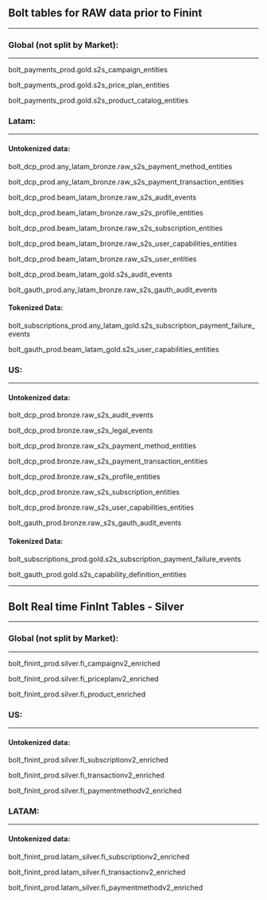 ## Bolt tables for RAW data prior to Finint
---
### Global (not split by Market):
---
bolt_payments_prod.gold.s2s_campaign_entities

bolt_payments_prod.gold.s2s_price_plan_entities

bolt_payments_prod.gold.s2s_product_catalog_entities

### Latam:
---
#### Untokenized data:

bolt_dcp_prod.any_latam_bronze.raw_s2s_payment_method_entities

bolt_dcp_prod.any_latam_bronze.raw_s2s_payment_transaction_entities

bolt_dcp_prod.beam_latam_bronze.raw_s2s_audit_events

bolt_dcp_prod.beam_latam_bronze.raw_s2s_profile_entities

bolt_dcp_prod.beam_latam_bronze.raw_s2s_subscription_entities

bolt_dcp_prod.beam_latam_bronze.raw_s2s_user_capabilities_entities

bolt_dcp_prod.beam_latam_bronze.raw_s2s_user_entities

bolt_dcp_prod.beam_latam_gold.s2s_audit_events

bolt_gauth_prod.any_latam_bronze.raw_s2s_gauth_audit_events

#### Tokenized Data:

bolt_subscriptions_prod.any_latam_gold.s2s_subscription_payment_failure_events

bolt_gauth_prod.beam_latam_gold.s2s_user_capabilities_entities


### US:
---
#### Untokenized data:

bolt_dcp_prod.bronze.raw_s2s_audit_events

bolt_dcp_prod.bronze.raw_s2s_legal_events

bolt_dcp_prod.bronze.raw_s2s_payment_method_entities

bolt_dcp_prod.bronze.raw_s2s_payment_transaction_entities

bolt_dcp_prod.bronze.raw_s2s_profile_entities

bolt_dcp_prod.bronze.raw_s2s_subscription_entities

bolt_dcp_prod.bronze.raw_s2s_user_capabilities_entities

bolt_gauth_prod.bronze.raw_s2s_gauth_audit_events

#### Tokenized Data:

bolt_subscriptions_prod.gold.s2s_subscription_payment_failure_events

bolt_gauth_prod.gold.s2s_capability_definition_entities

---
## Bolt Real time FinInt Tables - Silver
---
### Global (not split by Market):
---
bolt_finint_prod.silver.fi_campaignv2_enriched

bolt_finint_prod.silver.fi_priceplanv2_enriched

bolt_finint_prod.silver.fi_product_enriched


### US:
---
#### Untokenized data:
bolt_finint_prod.silver.fi_subscriptionv2_enriched

bolt_finint_prod.silver.fi_transactionv2_enriched

bolt_finint_prod.silver.fi_paymentmethodv2_enriched

### LATAM:
---
#### Untokenized data:
bolt_finint_prod.latam_silver.fi_subscriptionv2_enriched

bolt_finint_prod.latam_silver.fi_transactionv2_enriched

bolt_finint_prod.latam_silver.fi_paymentmethodv2_enriched

